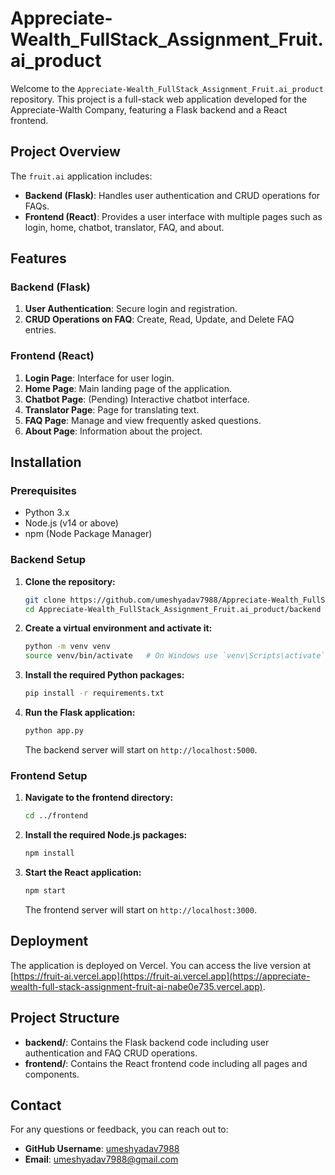 # Appreciate-Wealth_FullStack_Assignment_Fruit.ai_product

Welcome to the `Appreciate-Wealth_FullStack_Assignment_Fruit.ai_product` repository. This project is a full-stack web application developed for the Appreciate-Walth Company, featuring a Flask backend and a React frontend.

## Project Overview

The `fruit.ai` application includes:

- **Backend (Flask)**: Handles user authentication and CRUD operations for FAQs.
- **Frontend (React)**: Provides a user interface with multiple pages such as login, home, chatbot, translator, FAQ, and about.

## Features

### Backend (Flask)
1. **User Authentication**: Secure login and registration.
2. **CRUD Operations on FAQ**: Create, Read, Update, and Delete FAQ entries.

### Frontend (React)
1. **Login Page**: Interface for user login.
2. **Home Page**: Main landing page of the application.
3. **Chatbot Page**: (Pending) Interactive chatbot interface.
4. **Translator Page**: Page for translating text.
5. **FAQ Page**: Manage and view frequently asked questions.
6. **About Page**: Information about the project.

## Installation

### Prerequisites

- Python 3.x
- Node.js (v14 or above)
- npm (Node Package Manager)

### Backend Setup

1. **Clone the repository:**

   ```bash
   git clone https://github.com/umeshyadav7988/Appreciate-Wealth_FullStack_Assignment_Fruit.ai_product.git
   cd Appreciate-Wealth_FullStack_Assignment_Fruit.ai_product/backend
   ```

2. **Create a virtual environment and activate it:**

   ```bash
   python -m venv venv
   source venv/bin/activate   # On Windows use `venv\Scripts\activate`
   ```

3. **Install the required Python packages:**

   ```bash
   pip install -r requirements.txt
   ```

4. **Run the Flask application:**

   ```bash
   python app.py
   ```

   The backend server will start on `http://localhost:5000`.

### Frontend Setup

1. **Navigate to the frontend directory:**

   ```bash
   cd ../frontend
   ```

2. **Install the required Node.js packages:**

   ```bash
   npm install
   ```

3. **Start the React application:**

   ```bash
   npm start
   ```

   The frontend server will start on `http://localhost:3000`.

## Deployment

The application is deployed on Vercel. You can access the live version at [https://fruit-ai.vercel.app](https://fruit-ai.vercel.app](https://appreciate-wealth-full-stack-assignment-fruit-ai-nabe0e735.vercel.app).

## Project Structure

- **backend/**: Contains the Flask backend code including user authentication and FAQ CRUD operations.
- **frontend/**: Contains the React frontend code including all pages and components.

## Contact

For any questions or feedback, you can reach out to:

- **GitHub Username**: [umeshyadav7988](https://github.com/umeshyadav7988)
- **Email**: umeshyadav7988@gmail.com

